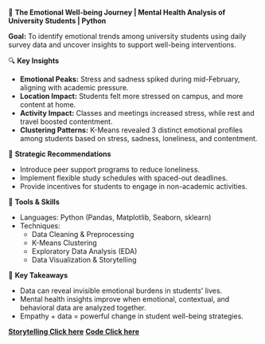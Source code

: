 🧠 **The Emotional Well-being Journey | Mental Health Analysis of University Students | Python**

**Goal:**
To identify emotional trends among university students using daily survey data and uncover insights to support well-being interventions.

🔍 **Key Insights**
- **Emotional Peaks:** Stress and sadness spiked during mid-February, aligning with academic pressure.
- **Location Impact:** Students felt more stressed on campus, and more content at home.
- **Activity Impact:** Classes and meetings increased stress, while rest and travel boosted contentment.
- **Clustering Patterns:** K-Means revealed 3 distinct emotional profiles among students based on stress, sadness, loneliness, and contentment.

🎯 **Strategic Recommendations**
- Introduce peer support programs to reduce loneliness.
- Implement flexible study schedules with spaced-out deadlines.
- Provide incentives for students to engage in non-academic activities.

🧰 **Tools & Skills**
- Languages: Python (Pandas, Matplotlib, Seaborn, sklearn)  
- Techniques:  
  - Data Cleaning & Preprocessing 
  - K-Means Clustering  
  - Exploratory Data Analysis (EDA)  
  - Data Visualization & Storytelling  

 🚀 **Key Takeaways**
- Data can reveal invisible emotional burdens in students' lives.
- Mental health insights improve when emotional, contextual, and behavioral data are analyzed together.
- Empathy + data = powerful change in student well-being strategies.


[**Storytelling Click here**](mental_health_analysis/Presentation.pdf)
[**Code Click here**](mental_health_analysis/PythonCode.py)
